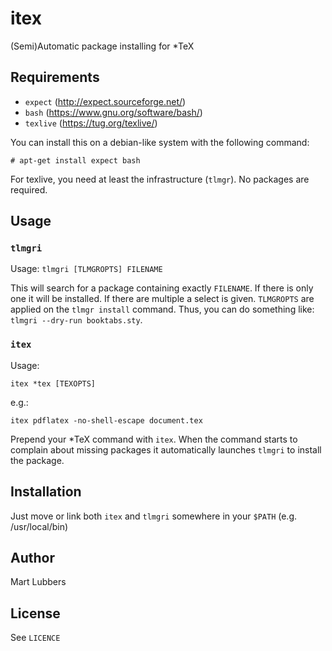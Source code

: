 # itex
(Semi)Automatic package installing for \*TeX

## Requirements
- `expect` (http://expect.sourceforge.net/)
- `bash` (https://www.gnu.org/software/bash/)
- `texlive` (https://tug.org/texlive/)

You can install this on a debian-like system with the following command:

    # apt-get install expect bash

For texlive, you need at least the infrastructure (`tlmgr`). No packages are
required.

## Usage
### `tlmgri`
Usage: `tlmgri [TLMGROPTS] FILENAME`

This will search for a package containing exactly `FILENAME`. If there is only
one it will be installed. If there are multiple a select is given. `TLMGROPTS`
are applied on the `tlmgr install` command. Thus, you can do something like:
`tlmgri --dry-run booktabs.sty`.

### `itex`
Usage: 

    itex *tex [TEXOPTS]

e.g.:

    itex pdflatex -no-shell-escape document.tex

Prepend your \*TeX command with `itex`. When the command starts to complain
about missing packages it automatically launches `tlmgri` to install the
package.

## Installation
Just move or link both `itex` and `tlmgri` somewhere in your `$PATH` (e.g.
/usr/local/bin)

## Author
Mart Lubbers

## License
See `LICENCE`
